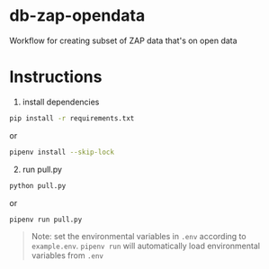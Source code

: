 # db-zap-opendata

Workflow for creating subset of ZAP data that's on open data

# Instructions

1. install dependencies

```bash
pip install -r requirements.txt
```

or

```bash
pipenv install --skip-lock
```

2. run pull.py

```bash
python pull.py
```

or

```bash
pipenv run pull.py
```

> Note: set the environmental variables in `.env` according to `example.env`. `pipenv run` will automatically load environmental variables from `.env`

